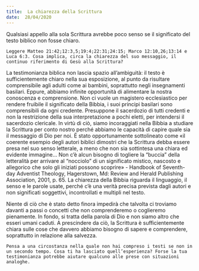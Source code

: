 ```yaml
---
title:  La chiarezza della Scrittura
date:  28/04/2020
---
```


Qualsiasi appello alla sola Scrittura avrebbe poco senso se il significato del testo biblico non fosse chiaro.

`Leggere Matteo 21:42;12:3,5;19:4;22:31;24:15; Marco 12:10,26;13:14 e Luca 6:3. Cosa implica, circa la chiarezza del suo messaggio, il continuo riferimento di Gesù alla Scrittura?`

La testimonianza biblica non lascia spazio all’ambiguità: il testo è sufficientemente chiaro nella sua esposizione, al punto da risultare comprensibile agli adulti come ai bambini, soprattutto negli insegnamenti basilari. Eppure, abbiamo infinite opportunità di alimentare la nostra conoscenza e comprensione. Non ci vuole un magistero ecclesiastico per rendere fruibile il significato della Bibbia, i suoi principi basilari sono comprensibili da ogni credente. Presuppone il sacerdozio di tutti credenti e non la restrizione della sua interpretazione a pochi eletti, per intendersi il sacerdozio clericale. In virtù di ciò, siamo incoraggiati nella Bibbia a studiare la Scrittura per conto nostro perché abbiamo le capacità di capire quale sia il messaggio di Dio per noi. È stato opportunamente sottolineato come «il coerente esempio degli autori biblici dimostri che la Scrittura debba essere presa nel suo senso letterale, a meno che non sia sottintesa una chiara ed evidente immagine… Non c’è alcun bisogno di togliere la “buccia” della letteralità per arrivare al “nocciolo” di un significato mistico, nascosto e allegorico che solo gli iniziati possono scoprire» - Handbook of Seventh-day Adventist Theology, Hagerstown, Md: Review and Herald Publishing Association, 2001, p. 65. La chiarezza della Bibbia riguarda il linguaggio, il senso e le parole usate, perché c’è una verità precisa prevista dagli autori e non significati soggettivi, incontrollati e multipli nel testo.

Niente di ciò che è stato detto finora impedirà che talvolta ci troviamo davanti a passi o concetti che non comprenderemo o coglieremo pienamente. In fondo, si tratta della parola di Dio e non siamo altro che esseri umani caduti. A prescindere da ciò, la Scrittura è sufficientemente chiara sulle cose che davvero abbiamo bisogno di sapere e comprendere, soprattutto in relazione alla salvezza.

`Pensa a una circostanza nella quale non hai compreso i testi se non in un secondo tempo. Cosa ti ha lasciato quell’esperienza? Forse la tua testimonianza potrebbe aiutare qualcuno alle prese con situazioni analoghe.`